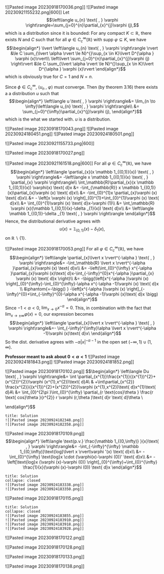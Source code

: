 
![[Pasted image 20230918170036.png]]
![[Pasted image 20230921155232.png|600]]
Let 
$$\left\langle u_{n} \text{ , } \varphi  \right\rangle=\sum_{j=0}^{n}\partial_{x}^{j}\varphi (j),$$
which is a distribution since it is bounded: For any compact $K \subset  \mathbb{R}$, there exists $N$ and $C$ such that for all $\varphi \in C^{\infty}_{c}(\mathbb{R})$ with $\text{supp }\varphi \subseteq K$, we have
$$\begin{align*}
\lvert \left\langle u_{n} \text{ , } \varphi  \right\rangle \rvert &\le C \sum_{\lvert \alpha  \rvert \le N}^{}\sup_{x \in K}\lvert D^{\alpha } \varphi (x)\rvert\\
	\left\lvert \sum_{j=0}^{n}\partial_{x}^{j}\varphi (j) \right\rvert &\le C \sum_{\lvert \alpha  \rvert \le N}^{}\sup_{x \in K}\lvert D^{\alpha } \varphi (x)\rvert
\end{align*}$$
which is obviously true for $C=1$ and $N=n$.

Since $\phi \in C^{\infty}_{c}$, $\left\langle u_{n} \text{ , } \varphi  \right\rangle$ must converge. Then (by theorem 3.16) there exists a a distribution $u$ such that
$$\begin{align*}
\left\langle u \text{ , } \varphi  \right\rangle&= \lim_{n \to \infty}\left\langle u_{n} \text{ , } \varphi  \right\rangle\\
		&= \sum_{j=0}^{\infty}\partial_{x}^{j}\varphi (j),
\end{align*}$$
which is the what we started with. $u$ is a distribution.

![[Pasted image 20230918170043.png]]
![[Pasted image 20230924180451.png]]
![[Pasted image 20230924180501.png]]




![[Pasted image 20230921155733.png|600]]

![[Pasted image 20230918170027.png]]

![[Pasted image 20230921161518.png|600]]
For all $\varphi \in C^{\infty}_{c}(\mathbb{R}),$ we have
$$\begin{align*}
\left\langle \partial_{x}(x \mathbb 1_{(0,1)}(x)) \text{ , } \varphi  \right\rangle&= -\left\langle x \mathbb 1_{(0,1)}(x) \text{ , } \partial_{x} \varphi \right\rangle\\
\int_\mathbb{R}\partial_{x}(x \mathbb 1_{(0,1)}(x)) \varphi(x) \text{ d}x  &= -\int_{\mathbb{R}} x \mathbb 1_{(0,1)}(x)\partial_{x}\varphi (x) \text{ d}x\\
	&= -\int_{0}^{1}x \partial_{x}\varphi (x) \text{ d}x\\
&= - \left[x \varphi (x) \right]_{0}^{1}+\int_{0}^{1}\varphi (x) \text{ d}x\\
&= \int_{0}^{1}\varphi (x) \text{ d}x-\varphi  (1)\\
&= \int_\mathbb{R} \varphi (x)(\mathbb 1_{(0,1)}(x)-\delta _{1}(x)) \text{ d}x\\
&= \left\langle \mathbb 1_{(0,1)}-\delta _{1} \text{ , } \varphi  \right\rangle
\end{align*}$$
Hence, the distributional derivative agrees with
$$u(x)=\mathbb 1_{(0,1)}(x)-\delta _{1}(x),$$
on $\mathbb{R}\backslash \{1 \}$.

![[Pasted image 20230918170053.png]]
For all $\varphi \in C^{\infty}_{c}(\mathbb{R}),$ we have
$$\begin{align*}
\left\langle \partial_{x}\lvert x \rvert^{-\alpha } \text{ , } \varphi  \right\rangle&= -\int_\mathbb{R} \lvert x \rvert^{-\alpha }\partial_{x}\varphi (x) \text{ d}x\\
&= -\left(\int_{0}^{\infty} x^{-\alpha }\partial_{x}\varphi (x)\text{ d}x-\int_{-\infty}^{0}x^{-\alpha }\partial_{x} \varphi (x) \text{ d}x \right)\\
&= -\bigg(\left[x^{-\alpha }\varphi (x) \right]_{0}^{\infty}-\int_{0}^{\infty}-\alpha x^{-\alpha -1}\varphi (x) \text{ d}x \\
&\phantom{=-\bigg() } -\left[x^{-\alpha }\varphi (x) \right]_{-\infty}^{0}+\int_{-\infty}^{0}-\alpha x^{-\alpha -1}\varphi (x)\text{ d}x \bigg)
\end{align*}$$
Since $-1<\alpha <0$,  $\lim_{x \to 0}x^{-\alpha }=0$. This, in combination with the fact that $\lim_{x \to \pm \infty}\varphi(x)=0$, our expression becomes
$$\begin{align*}
\left\langle \partial_{x}\lvert x \rvert^{-\alpha } \text{ , } \varphi  \right\rangle&=- \int_{-\infty}^{\infty}\alpha \lvert x \rvert^{-\alpha -1}\varphi (x)\text{ d}x\
\end{align*}$$
So the dist. derivative agrees with $-\alpha \lvert x \rvert^{-\alpha -1}$ in the open set $(-\infty,1)\cup(1,\infty)$.

**Professor meant to ask about $0<\alpha <1$**
![[Pasted image 20230924181843.png]]
![[Pasted image 20230924181852.png]]


![[Pasted image 20230918170102.png]]
$$\begin{align*}
\left\langle Du \text{ , } \varphi  \right\rangle&= \int \partial_{x^{1}}\frac{x^{1}}{(x^{1})^{2}+(x^{2})^{2}}\varphi (x^{1},x^{2})\text{ d}A\\
& +\int\partial_{x^{2}} \frac{x^{2}}{(x^{1})^{2}+(x^{2})^{2}}\varphi (x^{1},x^{2})\text{ d}x^{1}\text{ d}A\\
&= \int_{0}^{2\pi }\int_{0}^{\infty} \partial_{r \text{cos}\theta } \frac{r \text{ cos}\theta }{r^{2}} r \varphi (r,\theta )\text{ d}r \text{ d}\theta \\

\end{align*}$$

```ad-note
title: Solution
![[Pasted image 20230924182348.png]]
![[Pasted image 20230924182358.png]]

```


![[Pasted image 20230918170109.png]]
$$\begin{align*}
\left\langle \text{p.v.} \frac{\mathbb 1_{(0,\infty)} }{x}\text{ , } \varphi  \right\rangle&= -\int_{-\infty}^{\infty} \mathbb 1_{(0,\infty)}\text{log}\lvert x \rvert\varphi  '(x) \text{ d}x\\
&= -\int_{0}^{\infty} \text{log}x \cdot (\varphi(x)-\varphi (0))' \text{ d}x\\
&= -\left[\text{log}x (\varphi (x)-\varphi (0)) \right]_{0}^{\infty}+\int_{0}^{\infty} \frac{1}{x}(\varphi (x)-\varphi (0)) \text{ d}x
\end{align*}$$
```ad-note
title: Solution
collapse: closed
![[Pasted image 20230924183338.png]]
![[Pasted image 20230924183350.png]]

```





![[Pasted image 20230918170115.png]]
```ad-note
title: Solution
collapse: closed
![[Pasted image 20230924183855.png]]
![[Pasted image 20230924183910.png]]
![[Pasted image 20230924183918.png]]
![[Pasted image 20230924183928.png]]

```


![[Pasted image 20230918170122.png]]

![[Pasted image 20230918170128.png]]


![[Pasted image 20230918170133.png]]

![[Pasted image 20230918170138.png]]